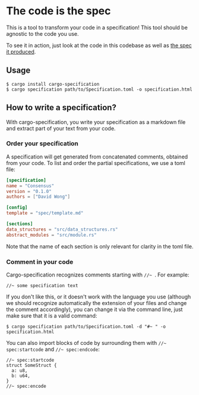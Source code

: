 # The code is the spec

This is a tool to transform your code in a specification!
This tool should be agnostic to the code you use.

To see it in action, just look at the code in this codebase as well as [the spec it produced](https://mimoo.github.io/cargo-specification/).

## Usage

```
$ cargo install cargo-specification
$ cargo specification path/to/Specification.toml -o specification.html
```

## How to write a specification?

With cargo-specification, you write your specification as a markdown file and extract part of your text from your code.

### Order your specification

A specification will get generated from concatenated comments, obtained from your code.
To list and order the partial specifications, we use a toml file:

```toml
[specification]
name = "Consensus"
version = "0.1.0"
authors = ["David Wong"]

[config]
template = "spec/template.md"

[sections]
data_structures = "src/data_structures.rs"
abstract_modules = "src/module.rs"
```

Note that the name of each section is only relevant for clarity in the toml file.

### Comment in your code

Cargo-specification recognizes comments starting with `//~ `. For example:

```
//~ some specification text
```

If you don't like this, or it doesn't work with the language you use (although we should recognize automatically the extension of your files and change the comment accordingly), you can change it via the command line, just make sure that it is a valid command:

```
$ cargo specification path/to/Specification.toml -d "#~ " -o specification.html
```

You can also import blocks of code by surrounding them with `//~ spec:startcode` and `//~ spec:endcode`:


```
//~ spec:startcode
struct SomeStruct {
  a: u8,
  b: u64,
}
//~ spec:encode
```
